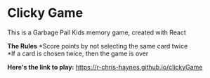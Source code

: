 # Clicky Game 

This is a Garbage Pail Kids memory game, created with React

**The Rules**
*Score points by not selecting the same card twice  
*If a card is chosen twice, then the game is over  

**Here's the link to play:** 
  https://r-chris-haynes.github.io/clickyGame

